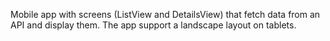 Mobile app with screens (ListView and DetailsView) that fetch data from an API and display them. The app support a landscape layout on tablets.
